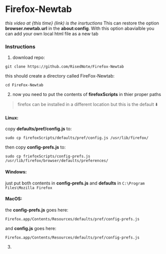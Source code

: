 # Firefox-Newtab
*this video at {this time} (link) is the insrtuctions*
This can restore the option **browser.newtab.url** in the **about:config**.
With this option abavialble you can add your own local html file as a new tab

### Instructions
1. download repo:

`git clone https://github.com/RisedNote/Firefox-Newtab`

  this should create a directory called FireFox-Newtab:

`cd FireFox-Newtab`

2. now you need to put the contents of **firefoxScripts** in thier proper paths
> firefox can be installed in a different location but this is the default :arrow_down:

#### Linux:
copy **defaults/pref/config.js** to:

`sudo cp firefoxScripts/defaults/pref/config.js /usr/lib/firefox/`

then copy **config-prefs.js** to:

`sudo cp friefoxScripts/config-prefs.js /usr/lib/firefox/browser/defaults/preferences/`

#### Windows:
just put both contents in **config-prefs.js** and **defaults** in `C:\Program Files\Mozilla Firefox`

#### MacOS:
the **config-prefs.js** goes here:

`Firefox.app/Contents/Resources/defaults/pref/config-prefs.js`

and **config.js** goes here:

`Firefox.app/Contents/Resources/defaults/pref/config-prefs.js`

3. 
